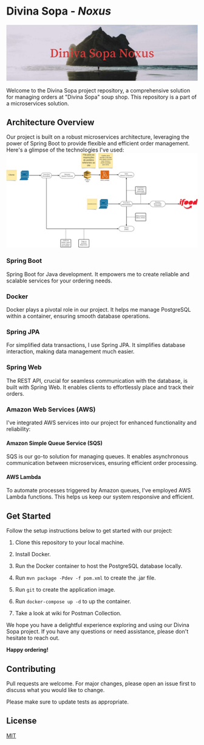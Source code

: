 # Divina Sopa - *Noxus*
![banner](readme/img/banner.png)

Welcome to the Divina Sopa project repository, a comprehensive solution for managing orders at "Divina Sopa" soup shop. This repository is a part of a microservices solution.

## Architecture Overview

Our project is built on a robust microservices architecture, leveraging the power of Spring Boot to provide flexible and efficient order management. Here's a glimpse of the technologies I've used:
![architecture](readme/img/architecture1.png)

### Spring Boot
Spring Boot for Java development. It empowers me to create reliable and scalable services for your ordering needs.

### Docker
Docker plays a pivotal role in our project. It helps me manage PostgreSQL within a container, ensuring smooth database operations.

### Spring JPA
For simplified data transactions, I use Spring JPA. It simplifies database interaction, making data management much easier.

### Spring Web
The REST API, crucial for seamless communication with the database, is built with Spring Web. It enables clients to effortlessly place and track their orders.

### Amazon Web Services (AWS)
I've integrated AWS services into our project for enhanced functionality and reliability:

#### Amazon Simple Queue Service (SQS)
SQS is our go-to solution for managing queues. It enables asynchronous communication between microservices, ensuring efficient order processing.

#### AWS Lambda
To automate processes triggered by Amazon queues, I've employed AWS Lambda functions. This helps us keep our system responsive and efficient.

## Get Started

Follow the setup instructions below to get started with our project:

1. Clone this repository to your local machine.

2. Install Docker.

3. Run the Docker container to host the PostgreSQL database locally.

4. Run `mvn package -Pdev -f pom.xml` to create the .jar file.

5. Run `git` to create the application image.

6. Run `docker-compose up -d` to up the container.

7. Take a look at wiki for Postman Collection.

We hope you have a delightful experience exploring and using our Divina Sopa project. If you have any questions or need assistance, please don't hesitate to reach out.

**Happy ordering!**

## Contributing

Pull requests are welcome. For major changes, please open an issue first
to discuss what you would like to change.

Please make sure to update tests as appropriate.

## License

[MIT](https://choosealicense.com/licenses/mit/)

